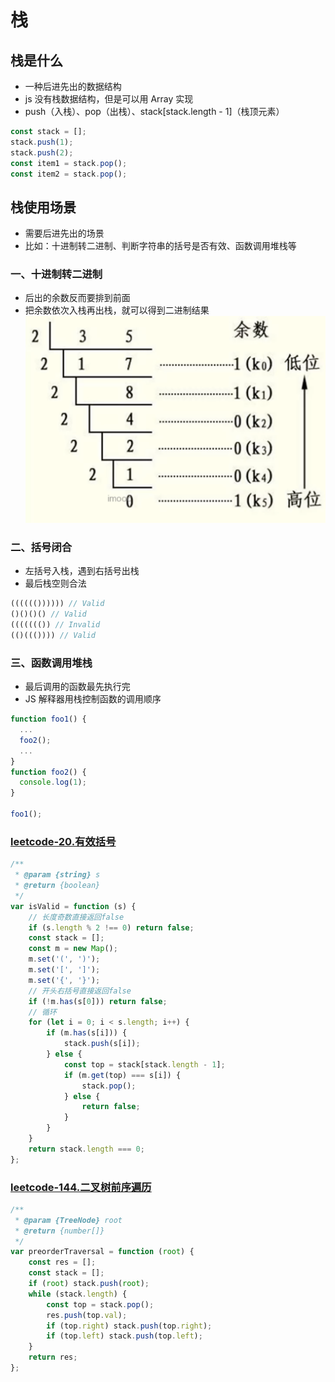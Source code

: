 # 栈
## 栈是什么
* 一种后进先出的数据结构
* js 没有栈数据结构，但是可以用 Array 实现
* push（入栈）、pop（出栈）、stack[stack.length - 1]（栈顶元素）
```js
const stack = [];
stack.push(1);
stack.push(2);
const item1 = stack.pop();
const item2 = stack.pop();
```
## 栈使用场景
* 需要后进先出的场景
* 比如：十进制转二进制、判断字符串的括号是否有效、函数调用堆栈等
### 一、十进制转二进制
* 后出的余数反而要排到前面
* 把余数依次入栈再出栈，就可以得到二进制结果
![十进制转二进制](./assets/%E5%8D%81%E8%BF%9B%E5%88%B6%E8%BD%AC%E4%BA%8C%E8%BF%9B%E5%88%B6.png)
### 二、括号闭合
* 左括号入栈，遇到右括号出栈
* 最后栈空则合法
```js
(((((()))))) // Valid
()()()() // Valid
((((((()) // Invalid
(()((()))) // Valid
```
### 三、函数调用堆栈
* 最后调用的函数最先执行完
* JS 解释器用栈控制函数的调用顺序
```js
function foo1() {
  ...
  foo2();
  ...
}
function foo2() {
  console.log(1);
}

foo1();
```
### [leetcode-20.有效括号](https://leetcode.cn/problems/valid-parentheses/)
```js
/**
 * @param {string} s
 * @return {boolean}
 */
var isValid = function (s) {
    // 长度奇数直接返回false
    if (s.length % 2 !== 0) return false;
    const stack = [];
    const m = new Map();
    m.set('(', ')');
    m.set('[', ']');
    m.set('{', '}');
    // 开头右括号直接返回false
    if (!m.has(s[0])) return false;
    // 循环
    for (let i = 0; i < s.length; i++) {
        if (m.has(s[i])) {
            stack.push(s[i]);
        } else {
            const top = stack[stack.length - 1];
            if (m.get(top) === s[i]) {
                stack.pop();
            } else {
                return false;
            }
        }
    }
    return stack.length === 0;
};
```
### [leetcode-144.二叉树前序遍历](https://leetcode.cn/problems/binary-tree-preorder-traversal/)
```js
/**
 * @param {TreeNode} root
 * @return {number[]}
 */
var preorderTraversal = function (root) {
    const res = [];
    const stack = [];
    if (root) stack.push(root);
    while (stack.length) {
        const top = stack.pop();
        res.push(top.val);
        if (top.right) stack.push(top.right);
        if (top.left) stack.push(top.left);
    }
    return res;
};
```